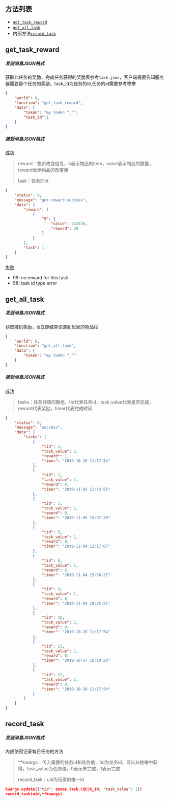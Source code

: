 ## 方法列表

* [`get_task_reward`](##get_task_reward)
* [`get_all_task`](##get_all_task)
* 内部方法[`record_task`](##record_task)

## get_task_reward

##### 发送消息JSON格式

获取此任务的奖励，完成任务获得的奖励表参考`task.json`，客户端需要告知服务器需要那个任务的奖励，task_id为任务的id,任务的id需要参考枚举

```json
{
	"world": 0, 
	"function": "get_task_reward",
	"data": {
		"token": "my toekn ^_^",
    	"task_id":1
	}
}
```

##### 接受消息JSON格式

[成功]()

> reward：物资改变信息，5表示物品的item，value表示物品的数量，reward表示物品的改变量
>
> task：任务的id

```json
{
	"status": 0,
	"message": "get reward success",
	"data": {
		"reward": [
			{
				"5": {
					"value": 242430,
					"reward": 30
				}
			}
		],
		"task": 1
	}
}
```

[失败]()

* 99: no reward for this task
* 98: task id type error





## get_all_task

##### 发送消息JSON格式

获取挂机奖励，`会`立即结算资源到玩家的物品栏

```json
{
	"world": 0, 
	"function": "get_all_task",
	"data": {
		"token": "my toekn ^_^"
	}
}
```

##### 接受消息JSON格式

[成功]()

> tasks：任务详情的数组，tid代表任务id，task_value代表是否完成，reward代表奖励，timer代表完成时间
>

```json
{
	"status": 0,
	"message": "success",
	"data": {
		"tasks": [
			{
				"tid": 1,
				"task_value": 1,
				"reward": 1,
				"timer": "2019-10-28 11:17:54"
			},
			{
				"tid": 2,
				"task_value": 1,
				"reward": 0,
				"timer": "2019-11-02 11:43:51"
			},
			{
				"tid": 3,
				"task_value": 1,
				"reward": 0,
				"timer": "2019-11-05 15:37:28"
			},
			{
				"tid": 5,
				"task_value": 1,
				"reward": 0,
				"timer": "2019-11-04 12:17:07"
			},
			{
				"tid": 6,
				"task_value": 1,
				"reward": 0,
				"timer": "2019-11-04 15:36:27"
			},
			{
				"tid": 9,
				"task_value": 1,
				"reward": 0,
				"timer": "2019-11-04 18:25:51"
			},
			{
				"tid": 10,
				"task_value": 1,
				"reward": 0,
				"timer": "2019-10-28 11:17:54"
			},
			{
				"tid": 11,
				"task_value": 1,
				"reward": 0,
				"timer": "2019-10-27 16:10:28"
			},
			{
				"tid": 12,
				"task_value": 1,
				"reward": 0,
				"timer": "2019-10-28 11:17:54"
			}
		]
	}
}
```



## record_task

##### 发送消息JSON格式

内部使用记录每日任务的方法

> **kwargs：传入需要的任务id和任务值，tid为任务id，可以从枚举中获得，task_value为任务值，0表示未完成，1表示完成
>
> record_task：uid为玩家的唯一id

```json
kwargs.update({"tid": enums.Task.CHECK_IN, "task_value": 1})
record_task(uid,**kwargs)
```



